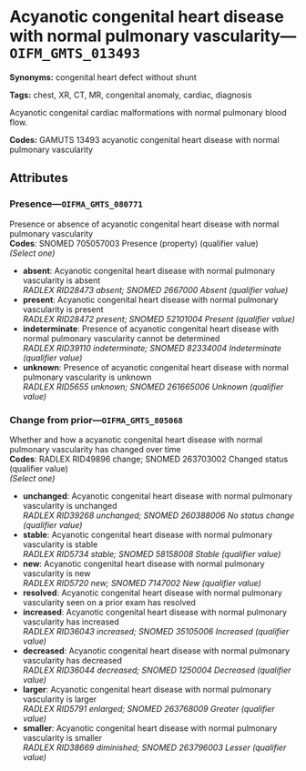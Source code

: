# Acyanotic congenital heart disease with normal pulmonary vascularity—`OIFM_GMTS_013493`

**Synonyms:** congenital heart defect without shunt

**Tags:** chest, XR, CT, MR, congenital anomaly, cardiac, diagnosis

Acyanotic congenital cardiac malformations with normal pulmonary blood flow.

**Codes:** GAMUTS 13493 acyanotic congenital heart disease with normal pulmonary vascularity

## Attributes

### Presence—`OIFMA_GMTS_080771`

Presence or absence of acyanotic congenital heart disease with normal pulmonary vascularity  
**Codes**: SNOMED 705057003 Presence (property) (qualifier value)  
*(Select one)*

- **absent**: Acyanotic congenital heart disease with normal pulmonary vascularity is absent  
_RADLEX RID28473 absent; SNOMED 2667000 Absent (qualifier value)_
- **present**: Acyanotic congenital heart disease with normal pulmonary vascularity is present  
_RADLEX RID28472 present; SNOMED 52101004 Present (qualifier value)_
- **indeterminate**: Presence of acyanotic congenital heart disease with normal pulmonary vascularity cannot be determined  
_RADLEX RID39110 indeterminate; SNOMED 82334004 Indeterminate (qualifier value)_
- **unknown**: Presence of acyanotic congenital heart disease with normal pulmonary vascularity is unknown  
_RADLEX RID5655 unknown; SNOMED 261665006 Unknown (qualifier value)_

### Change from prior—`OIFMA_GMTS_805068`

Whether and how a acyanotic congenital heart disease with normal pulmonary vascularity has changed over time  
**Codes**: RADLEX RID49896 change; SNOMED 263703002 Changed status (qualifier value)  
*(Select one)*

- **unchanged**: Acyanotic congenital heart disease with normal pulmonary vascularity is unchanged  
_RADLEX RID39268 unchanged; SNOMED 260388006 No status change (qualifier value)_
- **stable**: Acyanotic congenital heart disease with normal pulmonary vascularity is stable  
_RADLEX RID5734 stable; SNOMED 58158008 Stable (qualifier value)_
- **new**: Acyanotic congenital heart disease with normal pulmonary vascularity is new  
_RADLEX RID5720 new; SNOMED 7147002 New (qualifier value)_
- **resolved**: Acyanotic congenital heart disease with normal pulmonary vascularity seen on a prior exam has resolved  
- **increased**: Acyanotic congenital heart disease with normal pulmonary vascularity has increased  
_RADLEX RID36043 increased; SNOMED 35105006 Increased (qualifier value)_
- **decreased**: Acyanotic congenital heart disease with normal pulmonary vascularity has decreased  
_RADLEX RID36044 decreased; SNOMED 1250004 Decreased (qualifier value)_
- **larger**: Acyanotic congenital heart disease with normal pulmonary vascularity is larger  
_RADLEX RID5791 enlarged; SNOMED 263768009 Greater (qualifier value)_
- **smaller**: Acyanotic congenital heart disease with normal pulmonary vascularity is smaller  
_RADLEX RID38669 diminished; SNOMED 263796003 Lesser (qualifier value)_